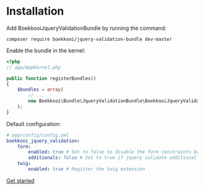 Installation
============

Add BoekkooiJqueryValidationBundle by running the command:
```
composer require boekkooi/jquery-validation-bundle dev-master
```

Enable the bundle in the kernel:
```php
<?php
// app/AppKernel.php

public function registerBundles()
{
    $bundles = array(
        // ...
        new Boekkooi\Bundle\JqueryValidationBundle\BoekkooiJqueryValidationBundle(),
    );
}
```

Default configuration:
```yaml
# app/config/config.yml
boekkooi_jquery_validation:
    form:
        enabled: true # Set to false to disable the form constraints being parsed/converted by default
        additionals: false # Set to true if jquery validate additional-method.js is included
    twig:
        enabled: true # Register the twig extension
```

[Get started](usage.md)